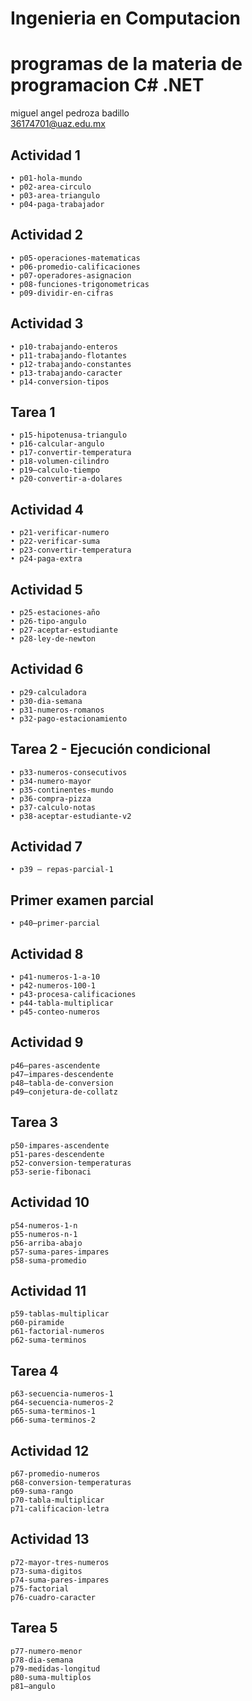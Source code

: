 # Ingenieria en Computacion
# programas de la materia de  programacion C# .NET

miguel angel pedroza badillo\
36174701@uaz.edu.mx

## Actividad 1
    • p01-hola-mundo
    • p02-area-circulo
    • p03-area-triangulo
    • p04-paga-trabajador
    
## Actividad 2
    • p05-operaciones-matematicas
    • p06-promedio-calificaciones
    • p07-operadores-asignacion
    • p08-funciones-trigonometricas
    • p09-dividir-en-cifras

## Actividad 3
    • p10-trabajando-enteros
    • p11-trabajando-flotantes
    • p12-trabajando-constantes
    • p13-trabajando-caracter
    • p14-conversion-tipos

## Tarea 1
    • p15-hipotenusa-triangulo
    • p16-calcular-angulo
    • p17-convertir-temperatura
    • p18-volumen-cilindro
    • p19–calculo-tiempo
    • p20-convertir-a-dolares

## Actividad 4
    • p21-verificar-numero
    • p22-verificar-suma
    • p23-convertir-temperatura
    • p24-paga-extra

## Actividad 5
    • p25-estaciones-año
    • p26-tipo-angulo
    • p27-aceptar-estudiante
    • p28-ley-de-newton

## Actividad 6
    • p29-calculadora
    • p30-dia-semana
    • p31-numeros-romanos
    • p32-pago-estacionamiento

## Tarea 2 - Ejecución condicional
    • p33-numeros-consecutivos
    • p34-numero-mayor
    • p35-continentes-mundo
    • p36-compra-pizza
    • p37-calculo-notas
    • p38-aceptar-estudiante-v2
    
## Actividad 7
    • p39 – repas-parcial-1

## Primer examen parcial
    • p40–primer-parcial

## Actividad 8
    • p41-numeros-1-a-10
    • p42-numeros-100-1
    • p43-procesa-calificaciones
    • p44-tabla-multiplicar
    • p45-conteo-numeros

## Actividad 9
    p46–pares-ascendente
    p47–impares-descendente
    p48–tabla-de-conversion
    p49–conjetura-de-collatz

## Tarea 3
    p50-impares-ascendente
    p51-pares-descendente
    p52-conversion-temperaturas
    p53-serie-fibonaci

## Actividad 10
    p54-numeros-1-n
    p55-numeros-n-1
    p56-arriba-abajo
    p57-suma-pares-impares
    p58-suma-promedio

## Actividad 11
    p59-tablas-multiplicar
    p60-piramide
    p61-factorial-numeros
    p62-suma-terminos

## Tarea 4
    p63-secuencia-numeros-1
    p64-secuencia-numeros-2
    p65-suma-terminos-1
    p66-suma-terminos-2

## Actividad 12
    p67-promedio-numeros
    p68-conversion-temperaturas
    p69-suma-rango
    p70-tabla-multiplicar
    p71-calificacion-letra

## Actividad 13
    p72-mayor-tres-numeros
    p73-suma-digitos
    p74-suma-pares-impares
    p75-factorial
    p76-cuadro-caracter 

## Tarea 5
    p77-numero-menor
    p78-dia-semana
    p79-medidas-longitud 
    p80-suma-multiplos
    p81–angulo 